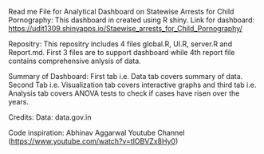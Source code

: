 Read me File for Analytical Dashboard on Statewise Arrests for Child Pornography:
This dashboard in created using R shiny. 
Link for dashboard: https://udit1309.shinyapps.io/Staewise_arrests_for_Child_Pornography/

Repositry:
This repositry includes 4 files global.R, UI.R, server.R and Report.md.
First 3 files are to support dashboard while 4th report file contains comprehensive anlysis of data.

Summary of Dashboard:
First tab i.e. Data tab covers summary of data. Second Tab i.e. Visualization tab covers interactive graphs and third tab i.e. Analysis tab covers ANOVA tests to check if cases have risen over the years.

Credits:
Data: data.gov.in

Code inspiration: Abhinav Aggarwal Youtube Channel (https://www.youtube.com/watch?v=tlOBVZx8Hy0)
